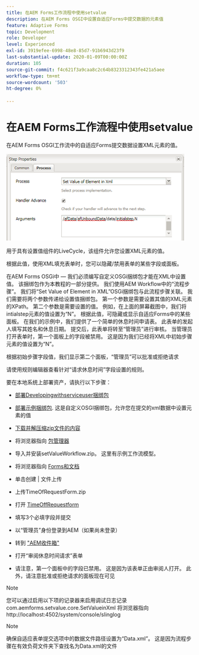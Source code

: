 ```yaml
---
title: 在AEM Forms工作流程中使用setvalue
description: 在AEM Forms OSGI中设置自适应Forms中提交数据的元素值
feature: Adaptive Forms
topic: Development
role: Developer
level: Experienced
exl-id: 3919efee-6998-48e8-85d7-91b6943d23f9
last-substantial-update: 2020-01-09T00:00:00Z
duration: 105
source-git-commit: f4c621f3a9caa8c2c64b8323312343fe421a5aee
workflow-type: tm+mt
source-wordcount: '503'
ht-degree: 0%

---
```


# 在AEM Forms工作流程中使用setvalue

在AEM Forms OSGI工作流中的自适应Forms提交数据设置XML元素的值。

![设置值](assets/setvalue.png)

用于具有设置值组件的LiveCycle，该组件允许您设置XML元素的值。

根据此值，使用XML填充表单时，您可以隐藏/禁用表单的某些字段或面板。

在AEM Forms OSGi中 — 我们必须编写自定义OSGi捆绑包才能在XML中设置值。 该捆绑包作为本教程的一部分提供。
我们使用AEM Workflow中的“流程步骤”。 我们将“Set Value of Element in XML”OSGi捆绑包与此流程步骤关联。
我们需要将两个参数传递给设置值捆绑包。 第一个参数是需要设置其值的XML元素的XPath。 第二个参数是需要设置的值。
例如，在上面的屏幕截图中，我们将intialstep元素的值设置为“N”。
根据此值，可隐藏或显示自适应Forms中的某些面板。
在我们的示例中，我们提供了一个简单的休息时间申请表。 此表单的发起人填写其姓名和休息日期。 提交后，此表单将转至“管理员”进行审核。 当管理员打开表单时，第一个面板上的字段被禁用。 这是因为我们已经将XML中初始步骤元素的值设置为“N”。

根据初始步骤字段值，我们显示第二个面板，“管理员”可以批准或拒绝请求

请使用规则编辑器查看针对“请求休息时间”字段设置的规则。

要在本地系统上部署资产，请执行以下步骤：

* [部署Developingwithserviceuser捆绑包](/help/forms/assets/common-osgi-bundles/DevelopingWithServiceUser.jar)

* [部署示例捆绑包](/help/forms/assets/common-osgi-bundles/SetValueApp.core-1.0-SNAPSHOT.jar). 这是自定义OSGI捆绑包，允许您在提交的xml数据中设置元素的值

* [下载并解压缩zip文件的内容](assets/setvalueassets.zip)
* 将浏览器指向 [包管理器](http://localhost:4502/crx/packmgr/index.jsp)
* 导入并安装setValueWorkflow.zip。 这里有示例工作流模型。
* 将浏览器指向 [Forms和文档](http://localhost:4502/aem/forms.html/content/dam/formsanddocuments)
* 单击创建 | 文件上传
* 上传TimeOfRequestForm.zip
* 打开 [TimeOffRequestform](http://localhost:4502/content/dam/formsanddocuments/timeoffapplication/jcr:content?wcmmode=disabled)
* 填写3个必填字段并提交
* 以“管理员”身份登录到AEM（如果尚未登录）
* 转到 [&quot;AEM收件箱&quot;](http://localhost:4502/aem/inbox)
* 打开“审阅休息时间请求”表单
* 请注意，第一个面板中的字段已禁用。 这是因为该表单正由审阅人打开。 此外，请注意批准或拒绝请求的面板现在可见

>[!NOTE]
>
>您可以通过启用以下项的记录器来启用调试日志记录
>com.aemforms.setvalue.core.SetValueinXml
>将浏览器指向http://localhost:4502/system/console/slinglog

>[!NOTE]
>
>确保自适应表单提交选项中的数据文件路径设置为“Data.xml”。 这是因为流程步骤在有效负荷文件夹下查找名为Data.xml的文件

